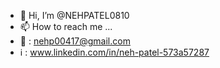 - 👋 Hi, I’m @NEHPATEL0810
- 📫 How to reach me ...
- 📧 : nehp00417@gmail.com
- ℹ️ : www.linkedin.com/in/neh-patel-573a57287
<!---
NEHPATEL0810/NEHPATEL0810 is a ✨ special ✨ repository because its `README.md` (this file) appears on your GitHub profile.
You can click the Preview link to take a look at your changes.
--->
